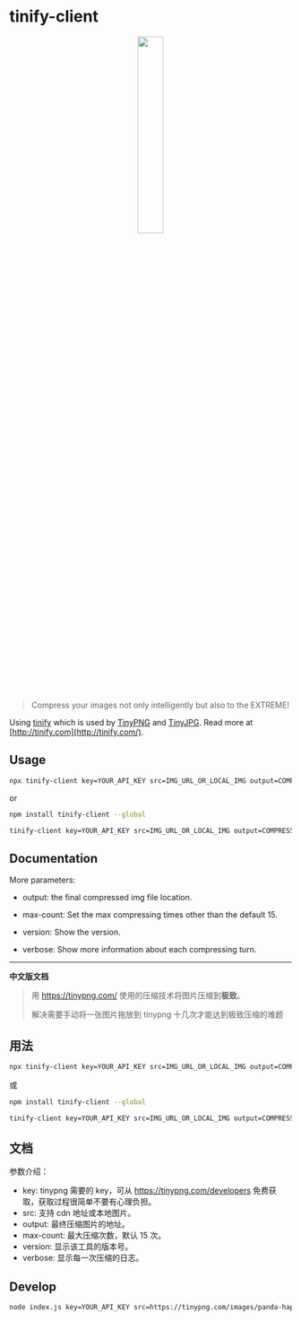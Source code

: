 # tinify-client

<p align="center"><img src="https://tinypng.com/images/panda-happy.png" width="30%" /></p>

> Compress your images not only intelligently but also to the EXTREME!

Using [tinify](https://www.npmjs.com/package/tinify) which is used by [TinyPNG](https://tinypng.com/) and [TinyJPG](https://tinyjpg.com/). Read more at [http://tinify.com](http://tinify.com/).

## Usage

```sh
npx tinify-client key=YOUR_API_KEY src=IMG_URL_OR_LOCAL_IMG output=COMPRESSED_IMG_FILE_PATH
```
or
```sh
npm install tinify-client --global
```

```sh
tinify-client key=YOUR_API_KEY src=IMG_URL_OR_LOCAL_IMG output=COMPRESSED_IMG_FILE_PATH
```

## Documentation

More parameters:

- output: the final compressed img file location.

- max-count: Set the max compressing times other than the default 15.
- version: Show the version.
- verbose: Show more information about each compressing turn.

---

**中文版文档**

> 用 https://tinypng.com/ 使用的压缩技术将图片压缩到**极致**。
>
> 解决需要手动将一张图片拖放到 tinypng 十几次才能达到极致压缩的难题

## 用法

```sh
npx tinify-client key=YOUR_API_KEY src=IMG_URL_OR_LOCAL_IMG output=COMPRESSED_IMG_FILE_PATH
```
或
```sh
npm install tinify-client --global
```

```sh
tinify-client key=YOUR_API_KEY src=IMG_URL_OR_LOCAL_IMG output=COMPRESSED_IMG_FILE_PATH
```

## 文档

参数介绍：

- key: tinypng 需要的 key，可从 https://tinypng.com/developers 免费获取，获取过程很简单不要有心理负担。
- src: 支持 cdn 地址或本地图片。
- output: 最终压缩图片的地址。
- max-count: 最大压缩次数，默认 15 次。
- version: 显示该工具的版本号。
- verbose: 显示每一次压缩的日志。

## Develop

```sh
node index.js key=YOUR_API_KEY src=https://tinypng.com/images/panda-happy.png
```

